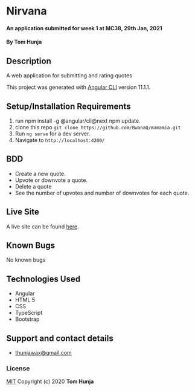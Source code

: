 # Nirvana

#### An application submitted for week 1 at MC38, 29th Jan, 2021

#### By **Tom Hunja**

## Description

A web application for submitting and rating quotes

This project was generated with [Angular CLI](https://github.com/angular/angular-cli) version 11.1.1.

## Setup/Installation Requirements

1. run npm install -g @angular/cli@next npm update.
1. clone this repo
   `git clone https://github.com/BwanaQ/mamamia.git`
1. Run `ng serve` for a dev server.
1. Navigate to `http://localhost:4200/`

## BDD

- Create a new quote.
- Upvote or downvote a quote.
- Delete a quote
- See the number of upvotes and number of downvotes for each quote.

## Live Site

A live site can be found [here](https://bwanaq.github.io/nirvana/).

## Known Bugs

No known bugs

## Technologies Used

- Angular
- HTML 5
- CSS
- TypeScript
- Bootstrap

## Support and contact details

- thunjawax@gmail.com

### License

[MIT](https://choosealicense.com/licenses/mit/) Copyright (c) 2020 **Tom Hunja**
